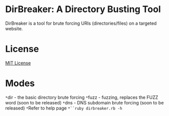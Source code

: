 # DirBreaker: A Directory Busting Tool
DirBreaker is a tool for brute forcing URIs (directories/files) on a targeted website.

# License
[MIT License](LICENSE)

# Modes
`*`dir - the basic directory brute forcing
`*`fuzz - fuzzing, replaces the FUZZ word (soon to be released)
`*`dns - DNS subdomain brute forcing (soon to be released)
`*`Refer to help page
`*``ruby dirbreaker.rb -h`
